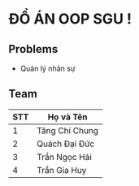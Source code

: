 # ĐỒ ÁN OOP SGU !

## Problems
* Quản lý nhân sự
## Team
| STT | Họ và Tên  |
|--| ----- |
| 1 | Tăng Chí Chung |
| 2 | Quách Đại Đức |
| 3 | Trần Ngọc Hải |
| 4 | Trần Gia Huy |
